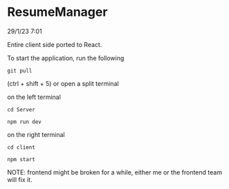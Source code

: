 # ResumeManager

29/1/23 7:01

Entire client side ported to React.


To start the application, run the following

`git pull`

(ctrl + shift + 5) or open a split terminal


on the left terminal

`cd Server`

`npm run dev`


on the right terminal

`cd client`

`npm start`


NOTE: frontend might be broken for a while, either me or the frontend team will fix it.

